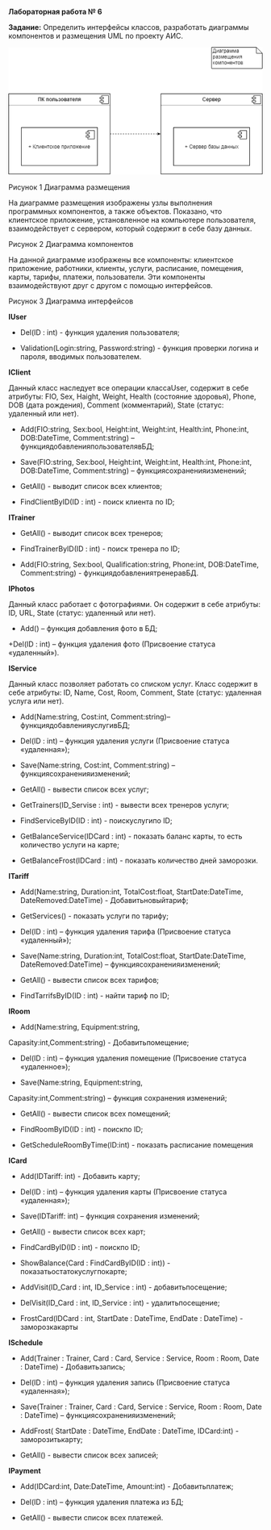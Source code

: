 **Лабораторная работа № 6**

**Задание:** Определить интерфейсы классов, разработать диаграммы компонентов и размещения UML по проекту АИС.

![Описание картинки с котиком](./images/1.png "img")
 

Рисунок 1 Диаграмма размещения

 
На диаграмме размещения изображены узлы выполнения программных компонентов, а также объектов. Показано, что клиентское приложение, установленное на компьютере пользователя, взаимодействует с сервером, который содержит в себе базу данных.

Рисунок 2 Диаграмма компонентов

На данной диаграмме изображены все компоненты: клиентское приложение, работники, клиенты, услуги, расписание, помещения, карты, тарифы, платежи, пользователи. Эти компоненты взаимодействуют друг с другом с помощью интерфейсов.

 
Рисунок 3 Диаграмма интерфейсов

**IUser**

+ Del(ID : int) - функция удаления пользователя;

+ Validation(Login:string, Password:string) - функция проверки логина и пароля, вводимых пользователем.

**IClient**

Данный класс наследует все операции классаUser, содержит в себе атрибуты: FIO, Sex, Haight, Weight, Health (состояние здоровья), Phone, DOB (дата рождения), Comment (комментарий), State (статус: удаленный или нет).

+ Add(FIO:string, Sex:bool, Height:int, Weight:int, Health:int, Phone:int, DOB:DateTime, Comment:string) – функциядобавленияпользователявБД;

+ Save(FIO:string, Sex:bool, Height:int, Weight:int, Health:int, Phone:int, DOB:DateTime, Comment:string) – функциясохраненияизменений;

+ GetAll() - выводит список всех клиентов;

+ FindClientByID(ID : int)  - поиск клиента по ID;

**ITrainer**

+ GetAll() - выводит список всех тренеров;

+ FindTrainerByID(ID : int) - поиск тренера по ID;

+ Add(FIO:string, Sex:bool,  Qualification:string, Phone:int, DOB:DateTime, Comment:string) - функциядобавлениятренеравБД.

**IPhotos**

Данный класс работает с фотографиями. Он содержит в себе атрибуты: ID, URL, State (статус: удаленный или нет).

+ Add() – функция добавления фото в БД;

+Del(ID : int) – функция удаления фото (Присвоение статуса «удаленный»).

**IService**

Данный класс позволяет работать со списком услуг. Класс содержит в себе атрибуты: ID, Name, Cost, Room, Comment, State (статус: удаленная услуга или нет).

+ Add(Name:string, Cost:int, Comment:string)– функциядобавленияуслугивБД;

+ Del(ID : int) – функция удаления услуги (Присвоение статуса «удаленная»);

+ Save(Name:string, Cost:int, Comment:string) – функциясохраненияизменений;

+ GetAll() - вывести список всех услуг;

+ GetTrainers(ID\_Servise : int) - вывести всех тренеров услуги;

+ FindServiceByID(ID : int) - поискуслугипо ID;

+ GetBalanceService(IDCard : int) - показать баланс карты, то есть количество услуги на карте;

+ GetBalanceFrost(IDCard : int) - показать количество дней заморозки.

**ITariff**

+ Add(Name:string, Duration:int, TotalCost:float, StartDate:DateTime, DateRemoved:DateTime) - Добавитьновыйтариф;

+ GetServices() - показать услуги по тарифу;

+ Del(ID : int) – функция удаления тарифа (Присвоение статуса «удаленный»);

+ Save(Name:string, Duration:int, TotalCost:float, StartDate:DateTime, DateRemoved:DateTime) – функциясохраненияизменений;

+ GetAll() - вывести список всех тарифов;

+ FindTarrifsByID(ID : int) - найти тариф по ID;

**IRoom**

+ Add(Name:string, Equipment:string,

Capasity:int,Comment:string) - Добавитьпомещение;

+ Del(ID : int) – функция удаления помещение (Присвоение статуса «удаленное»);

+ Save(Name:string, Equipment:string,

Capasity:int,Comment:string) – функция сохранения изменений;

+ GetAll() - вывести список всех помещений;

+ FindRoomByID(ID : int) - поискпо ID;

+ GetScheduleRoomByTime(ID:int) - показать расписание помещения

**ICard**

+ Add(IDTariff: int) - Добавить карту;

+ Del(ID : int) – функция удаления карты (Присвоение статуса «удаленная»);

+ Save(IDTariff: int) – функция сохранения изменений;

+ GetAll() - вывести список всех карт;

+ FindCardByID(ID : int) - поискпо ID;

+ ShowBalance(Card : FindCardByID(ID : int)) - показатьостатокуслугпокарте;

+ AddVisit(ID\_Card : int, ID\_Service : int) - добавитьпосещение;

+ DelVisit(ID\_Card : int, ID\_Service : int) - удалитьпосещение;

+ FrostCard(IDCard : int, StartDate : DateTime, EndDate : DateTime) - заморозкакарты

**ISchedule**

+ Add(Trainer : Trainer, Card : Card, Service : Service, Room : Room, Date : DateTime) - Добавитьзапись;

+ Del(ID : int) – функция удаления запись (Присвоение статуса «удаленная»);

+ Save(Trainer : Trainer, Card : Card, Service : Service, Room : Room, Date : DateTime) – функциясохраненияизменений;

+ AddFrost( StartDate : DateTime, EndDate : DateTime, IDCard:int) - заморозитькарту;

+ GetAll() - вывести список всех записей;

**IPayment**

+ Add(IDCard:int, Date:DateTime, Amount:int) - Добавитьплатеж;

+ Del(ID : int) – функция удаления платежа из БД;

+ GetAll() - вывести список всех платежей.



